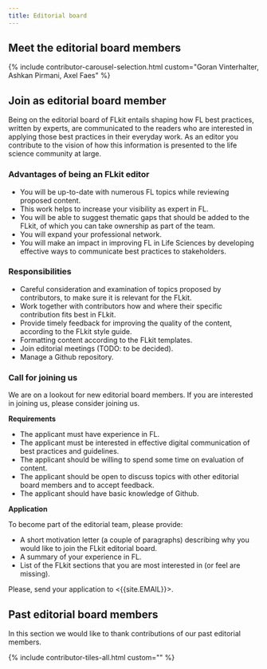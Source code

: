```yaml
---
title: Editorial board
---
```


## Meet the editorial board members

{% include contributor-carousel-selection.html custom="Goran Vinterhalter, Ashkan Pirmani, Axel Faes" %}

## Join as editorial board member

Being on the editorial board of FLkit entails shaping how FL best practices, written by experts, are communicated to the
readers who are interested in applying those best practices in their everyday work. As an editor you contribute to the
vision of how this information is presented to the life science community at large.

### Advantages of being an FLkit editor

* You will be up-to-date with numerous FL topics while reviewing proposed content.
* This work helps to increase your visibility as expert in FL.
* You will be able to suggest thematic gaps that should be added to the FLkit, of which you can take ownership as part
  of the team.
* You will expand your professional network.
* You will make an impact in improving FL in Life Sciences by developing effective ways to communicate best practices to
  stakeholders.

### Responsibilities

* Careful consideration and examination of topics proposed by contributors, to make sure it is relevant for the FLkit.
* Work together with contributors how and where their specific contribution fits best in FLkit.
* Provide timely feedback for improving the quality of the content, according to the FLkit style guide.
* Formatting content according to the FLkit templates.
* Join editorial meetings (TODO: to be decided).
* Manage a Github repository.

### Call for joining us

We are on a lookout for new editorial board members.
If you are interested in joining us, please consider joining us.

**Requirements**

* The applicant must have experience in FL.
* The applicant must be interested in effective digital communication of best practices and guidelines.
* The applicant should be willing to spend some time on evaluation of content.
* The applicant should be open to discuss topics with other editorial board members and to accept feedback.
* The applicant should have basic knowledge of Github.

**Application**

To become part of the editorial team, please provide:

* A short motivation letter (a couple of paragraphs) describing why you would like to join the FLkit editorial board.
* A summary of your experience in FL.
* List of the FLkit sections that you are most interested in (or feel are missing).

Please, send your application to <{{site.EMAIL}}>.

## Past editorial board members

In this section we would like to thank contributions of our past editorial members.

{% include contributor-tiles-all.html custom="" %}
